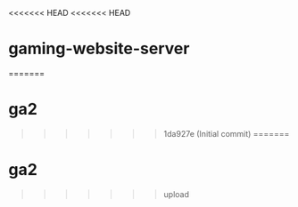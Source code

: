 <<<<<<< HEAD
<<<<<<< HEAD
# gaming-website-server
=======
# ga2
>>>>>>> 1da927e (Initial commit)
=======
# ga2
>>>>>>> upload
